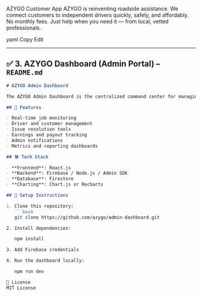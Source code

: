 AZYGO Customer App
AZYGO is reinventing roadside assistance. We connect customers to independent drivers quickly, safely, and affordably. No monthly fees. Just help when you need it — from local, vetted professionals.

yaml
Copy
Edit

---

## ✅ 3. AZYGO Dashboard (Admin Portal) – `README.md`

```markdown
# AZYGO Admin Dashboard

The AZYGO Admin Dashboard is the centralized command center for managing the AZYGO platform — overseeing drivers, customers, job requests, payouts, support tickets, and performance analytics.

## 🧰 Features

- Real-time job monitoring
- Driver and customer management
- Issue resolution tools
- Earnings and payout tracking
- Admin notifications
- Metrics and reporting dashboards

## 🛠 Tech Stack

- **Frontend**: React.js
- **Backend**: Firebase / Node.js / Admin SDK
- **Database**: Firestore
- **Charting**: Chart.js or Recharts

## 🧱 Setup Instructions

1. Clone this repository:
   ```bash
   git clone https://github.com/azygo/admin-dashboard.git

2. Install dependencies:

   npm install

3. Add Firebase credentials

4. Run the dashboard locally:

   npm run dev

📄 License
MIT License

